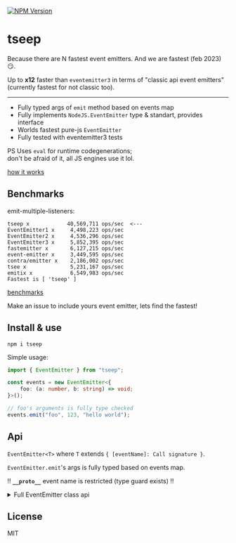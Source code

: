 [![NPM Version](https://badge.fury.io/js/tseep.svg?style=flat)](https://www.npmjs.com/package/tseep)

# tseep

Because there are N fastest event emitters. And we are fastest (feb 2023) 😏.

Up to **x12** faster than `eventemitter3` in terms of "classic api event emitters" (currently fastest for not classic too).

---

-   Fully typed args of `emit` method based on events map
-   Fully implements `NodeJS.EventEmitter` type & standart, provides interface
-   Worlds fastest pure-js `EventEmitter`
-   Fully tested with eventemitter3 tests

PS Uses `eval` for runtime codegenerations;  
don't be afraid of it, all JS engines use it lol.

[how it works](./docs/how_it_works_en.md)

## Benchmarks

emit-multiple-listeners:
```
tseep x            40,569,711 ops/sec  <---
EventEmitter1 x     4,498,223 ops/sec
EventEmitter2 x     4,536,296 ops/sec
EventEmitter3 x     5,852,395 ops/sec
fastemitter x       6,127,215 ops/sec
event-emitter x     3,449,595 ops/sec
contra/emitter x    2,186,002 ops/sec
tsee x              5,231,167 ops/sec
emitix x            6,549,983 ops/sec 
Fastest is [ 'tseep' ]
```

[benchmarks](./benchmarks/README.md)

Make an issue to include yours event emitter, lets find the fastest!

## Install & use

```
npm i tseep
```

Simple usage:

```ts
import { EventEmitter } from "tseep";

const events = new EventEmitter<{
    foo: (a: number, b: string) => void;
}>();

// foo's arguments is fully type checked
events.emit("foo", 123, "hello world");
```

## Api

`EventEmitter<T>` where `T` extends `{ [eventName]: Call signature }`.

`EventEmitter.emit`'s args is fully typed based on events map.

!! **`__proto__`** event name is restricted (type guard exists) !!

<details>
<summary>
Full EventEmitter class api
</summary>

```ts

// Listener = (...args: any[]) => Promise<any>|void
// EventMap extends { [event in (string|symbol)]: Listener }

class EventEmitter<EventMap> {
    maxListeners: number;
    _eventsCount: number;

    emit(event: EventKey, ...args: ArgsN<EventMap[EventKey]>): boolean;
    on(event: EventKey, listener: EventMap[EventKey]): this;
    once(event: EventKey, listener: EventMap[EventKey]): this;
    addListener(event: EventKey, listener: EventMap[EventKey], argsNum?: ArgsNum<EventMap[EventKey]>): this;
    removeListener(event: EventKey, listener: EventMap[EventKey]): this;
    hasListeners(event: EventKey): boolean;
    prependListener(event: EventKey, listener: EventMap[EventKey]): this;
    prependOnceListener(event: EventKey, listener: EventMap[EventKey]): this;
    off(event: EventKey, listener: EventMap[EventKey]): this;
    removeAllListeners(event?: EventKey): this;
    setMaxListeners(n: number): this;
    getMaxListeners(): number;
    listeners(event: EventKey): EventMap[EventKey][];
    rawListeners(event: EventKey): EventMap[EventKey][];
    eventNames(): Array<string | symbol>;
    listenerCount(type: EventKey): number;
}
```

</details>

## License

MIT
